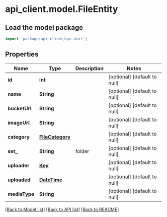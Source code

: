 # api_client.model.FileEntity

## Load the model package
```dart
import 'package:api_client/api.dart';
```

## Properties
Name | Type | Description | Notes
------------ | ------------- | ------------- | -------------
**id** | **int** |  | [optional] [default to null]
**name** | **String** |  | [optional] [default to null]
**bucketUrl** | **String** |  | [optional] [default to null]
**imageUrl** | **String** |  | [optional] [default to null]
**category** | [**FileCategory**](FileCategory.md) |  | [optional] [default to null]
**set_** | **String** | folder | [optional] [default to null]
**uploader** | [**Key**](Key.md) |  | [optional] [default to null]
**uploaded** | [**DateTime**](DateTime.md) |  | [optional] [default to null]
**mediaType** | **String** |  | [optional] [default to null]

[[Back to Model list]](../README.md#documentation-for-models) [[Back to API list]](../README.md#documentation-for-api-endpoints) [[Back to README]](../README.md)


